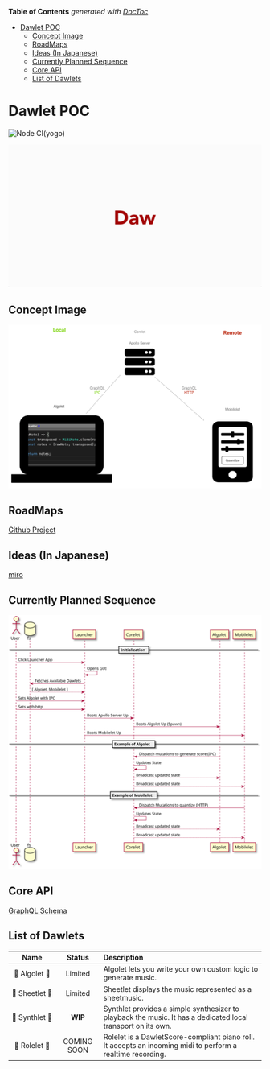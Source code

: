 <!-- START doctoc generated TOC please keep comment here to allow auto update -->
<!-- DON'T EDIT THIS SECTION, INSTEAD RE-RUN doctoc TO UPDATE -->
**Table of Contents**  *generated with [DocToc](https://github.com/thlorenz/doctoc)*

- [Dawlet POC](#dawlet-poc)
  - [Concept Image](#concept-image)
  - [RoadMaps](#roadmaps)
  - [Ideas (In Japanese)](#ideas-in-japanese)
  - [Currently Planned Sequence](#currently-planned-sequence)
  - [Core API](#core-api)
  - [List of Dawlets](#list-of-dawlets)

<!-- END doctoc generated TOC please keep comment here to allow auto update -->

# Dawlet POC

![Node CI(yogo)](https://github.com/dawlet-team/dawlet-poc/workflows/Node%20CI(yogo)/badge.svg)

![dawlet-logo](./assets/dawlet-logo-animation.gif)

## Concept Image

![concept](./assets/dawlet-poc-concept.png)

## RoadMaps

[Github Project](https://github.com/orgs/dawlet-team/projects/1)

## Ideas (In Japanese)

[miro](https://miro.com/app/board/o9J_ku1DEhQ=/)

## Currently Planned Sequence

![sequence](./assets/sequence.svg)

## Core API

[GraphQL Schema](https://dawlet-schema.now.sh/)

## List of Dawlets

|           Name           |   Status    | Description                                                                                                  |
| :----------------------: | :---------: | :----------------------------------------------------------------------------------------------------------- |
| 🚀&#160;Algolet&#160;🚀  |   Limited   | Algolet lets you write your own custom logic to generate music.                                              |
| 🎼&#160;Sheetlet&#160;🎼 |   Limited   | Sheetlet displays the music represented as a sheetmusic.                                                     |
| 🎸&#160;Synthlet&#160;🎸 | **WIP** | Synthlet provides a simple synthesizer to playback the music. It has a dedicated local transport on its own. |
| 🎹&#160;Rolelet&#160;🎹  | COMING SOON | Rolelet is a DawletScore-compliant piano roll. It accepts an incoming midi to perform a realtime recording.  |

